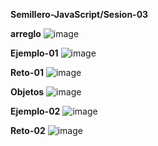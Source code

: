 **Semillero-JavaScript/Sesion-03**

**arreglo**
![image](https://github.com/JackelinEspinosa/Semillero-JavaScript/assets/134608173/d1e42052-52e2-4a64-8def-4d79237095ca)

**Ejemplo-01**
![image](https://github.com/JackelinEspinosa/Semillero-JavaScript/assets/134608173/fa70656a-645c-443c-829e-dfdf4248acbd)

**Reto-01**
![image](https://github.com/JackelinEspinosa/Semillero-JavaScript/assets/134608173/05397c08-fd5a-4304-97da-5bd0e68e6e65)

**Objetos**
![image](https://github.com/JackelinEspinosa/Semillero-JavaScript/assets/134608173/b8e89575-3d6c-476c-83a7-8f2752bf0fd2)

**Ejemplo-02**
![image](https://github.com/JackelinEspinosa/Semillero-JavaScript/assets/134608173/7cef5aee-db66-4c5c-a81f-98e7d6159ba6)

**Reto-02**
![image](https://github.com/JackelinEspinosa/Semillero-JavaScript/assets/134608173/345dc3c7-fc25-43de-bcef-300ac9e54a3e)







